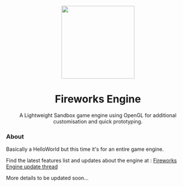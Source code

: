 <p align="center">
  <img width=200" src="https://github.com/Pikachuxxxx/Fireworks-Engine/blob/master/fireworks%20logo.png">
</p>
<h1 align="center"> Fireworks Engine </h1>

<p align="center">
A Lightweight Sandbox game engine using OpenGL for additional customisation and quick prototyping.
</p>

### About
Basically a HelloWorld but this time it's for an entire game engine.

Find the latest features list and updates about the engine at : [Fireworks Engine update thread](https://twitter.com/GameGraphicsGuy/status/1300449455733239808)


More details to be updated soon...
